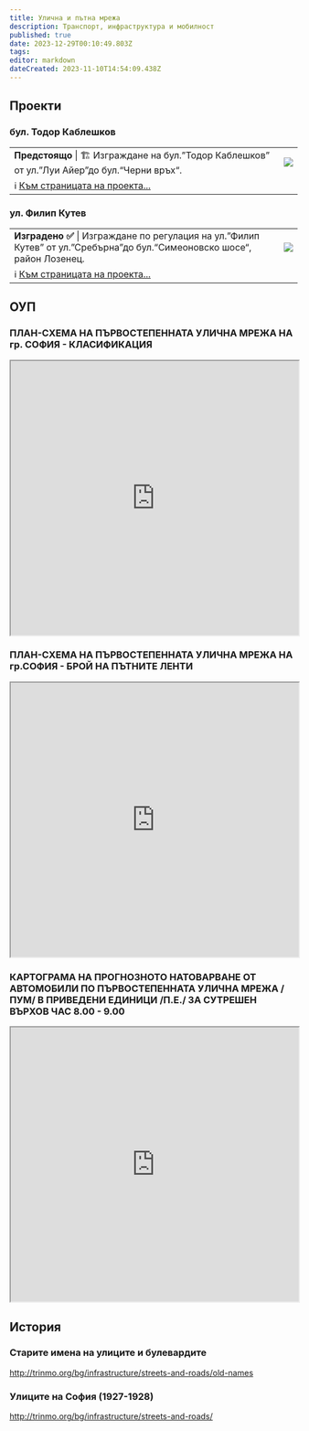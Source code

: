 ```yaml
---
title: Улична и пътна мрежа
description: Транспорт, инфраструктура и мобилност
published: true
date: 2023-12-29T00:10:49.803Z
tags: 
editor: markdown
dateCreated: 2023-11-10T14:54:09.438Z
---
```


## Проекти


### бул. Тодор Каблешков
<div class="table-responsive"><table style="width:100%"><tr>
  <td><span><b> Предстоящо </b> | 🏗️ Изграждане на бул.”Тодор Каблешков” от ул.”Луи Айер”до бул.“Черни връх“.</span><br></td>
<td><img src="https://drive.google.com/uc?id=12JZwmz2eg23sW8Mu0PNplbxaGCdg6hRd"></td></tr>
  <td colspan=2 >ℹ️ <a href="/bg/infrastructure/streets-and-roads/2023-kableshkov">Към страницата на проекта...<b></b></a></td></table></div>
  
### ул. Филип Кутев
<div class="table-responsive"><table style="width:100%"><tr>
  <td><span><b> Изградено ✅ </b> | Изграждане по регулация на ул.”Филип Кутев” от ул.”Сребърна”до бул.“Симеоновско шосе“, район Лозенец.</span><br></td>
<td><img src="https://drive.google.com/uc?id=1yQ5E9SwEyL1AFEd197KjO840URF9g18Z"></td></tr>
  <td colspan=2 >ℹ️ <a href="/bg/infrastructure/streets-and-roads/2023-filip-kutev">Към страницата на проекта...<b></b></a></td></table></div>
  
  
  
## ОУП
### ПЛАН-СХЕМА НА ПЪРВОСТЕПЕННАТА УЛИЧНА МРЕЖА НА гр. СОФИЯ - КЛАСИФИКАЦИЯ 
<iframe src="https://drive.google.com/file/d/1NllqilWJVELQ7nFHdjmXsvvk_ziCEbci/preview" width="100%" height="480"></iframe>


### ПЛАН-СХЕМА НА ПЪРВОСТЕПЕННАТА УЛИЧНА МРЕЖА НА гр.СОФИЯ - БРОЙ НА ПЪТНИТЕ ЛЕНТИ 
<iframe src="https://drive.google.com/file/d/1YDB6xBeE-1gbAvu6ev_NOrbuUOyACdvR/preview" width="100%" height="480"></iframe>

### КАРТОГРАМА НА ПРОГНОЗНОТО НАТОВАРВАНЕ ОТ АВТОМОБИЛИ ПО ПЪРВОСТЕПЕННАТА УЛИЧНА МРЕЖА /ПУМ/ В ПРИВЕДЕНИ ЕДИНИЦИ /П.Е./ ЗА СУТРЕШЕН ВЪРХОВ ЧАС 8.00 - 9.00 
<iframe src="https://drive.google.com/file/d/1vBhTMOj57dHsknAOGoKoZpInjmiw0xDF/preview" width="100%" height="480"></iframe>


## История

### Старите имена на улиците и булевардите

http://trinmo.org/bg/infrastructure/streets-and-roads/old-names

### Улиците на София (1927-1928)

http://trinmo.org/bg/infrastructure/streets-and-roads/
